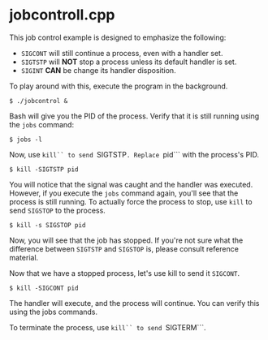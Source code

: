 # jobcontroll.cpp

This job control example is designed to emphasize the following:

 * ```SIGCONT``` will still continue a process, even with a handler set.
 * ```SIGTSTP``` will **NOT** stop a process unless its default handler is set.
 * ```SIGINT``` **CAN** be change its handler disposition.

To play around with this, execute the program in the background.

```
$ ./jobcontrol &
```

Bash will give you the PID of the process. Verify that it is still running
using the ```jobs``` command:

```
$ jobs -l
```

Now, use ```kill`` to send ```SIGTSTP```. Replace ```pid``` with the process's
PID.

```
$ kill -SIGTSTP pid
```

You will notice that the signal was caught and the handler was executed.
However, if you execute the ```jobs``` command again, you'll see that the
process is still running. To actually force the process to stop, use ```kill```
to send ```SIGSTOP``` to the process.

```
$ kill -s SIGSTOP pid
```

Now, you will see that the job has stopped. If you're not sure what the
difference between ```SIGTSTP``` and ```SIGSTOP``` is, please consult reference
material.

Now that we have a stopped process, let's use kill to send it ```SIGCONT```.

```
$ kill -SIGCONT pid
```

The handler will execute, and the process will continue. You can verify this
using the jobs commands.

To terminate the process, use ```kill`` to send ```SIGTERM```.

